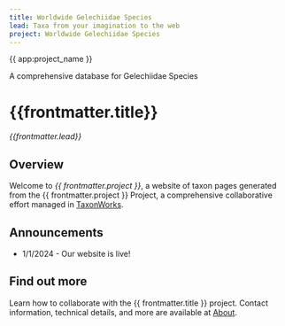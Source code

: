 ```yaml
---
title: Worldwide Gelechiidae Species
lead: Taxa from your imagination to the web
project: Worldwide Gelechiidae Species
---
```

<div class="flex flex-col justify-center items-center w-full h-full bg-black bg-opacity-25 text-white gap-4 px-4 box-border bg-hyp">
    <span class="text-4xl font-medium">{{ app:project_name }}</span>
    <p class="text-lg sm:text-xl">A comprehensive database for Gelechiidae Species</p>
    <div class="mx-auto flex flex-col items-center mt-6 sm:mt-10 w-full ">
      <autocomplete-otu class="w-full sm:w-96 text-base-content ml-2 sm:ml-0" placeholder="Search by taxon name" autofocus/>
    </em>
    </div>
  </div>
<div class="container mx-auto my-8 px-4 md:px-0 box-border">
   
# {{frontmatter.title}}
_{{frontmatter.lead}}_

## Overview
Welcome to *{{ frontmatter.project }}*, a website of taxon pages generated from the {{ frontmatter.project }} Project, a comprehensive collaborative effort managed in [TaxonWorks](https://taxonworks.org). 

## Announcements 
* 1/1/2024 - Our website is live!

## Find out more
Learn how to collaborate with the {{ frontmatter.title }} project. Contact information, technical details, and more are available at [About](/about).
